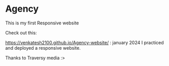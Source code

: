 # Agency
This is my first Responsive website 


Check out this:

https://venkatesh2100.github.io/Agency-website/
:
january 2024 I practiced and deployed a responsive website.


Thanks to Traversy media :>
